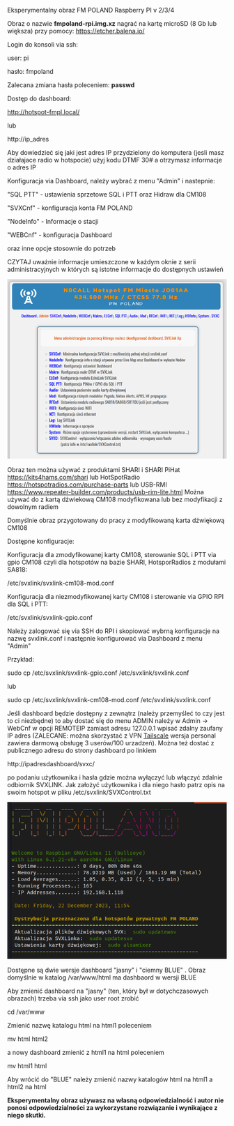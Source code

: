 Eksperymentalny obraz FM POLAND Raspberry PI v 2/3/4 

Obraz o nazwie **fmpoland-rpi.img.xz** nagrać na kartę microSD (8 Gb lub większa) przy pomocy: https://etcher.balena.io/

Login do konsoli via ssh:

user: pi

hasło: fmpoland

Zalecana zmiana hasła poleceniem: **passwd**

Dostęp do dashboard:

http://hotspot-fmpl.local/

lub

http://ip_adres

Aby dowiedzieć się jaki jest adres IP przydzielony do komputera (jesli masz działajace radio w hotspocie) użyj kodu DTMF 30# a otrzymasz informacje o adres IP

Konfiguracja via Dashboard, należy wybrać z menu "Admin" i nastepnie: 

"SQL PTT" - ustawienia sprzetowe SQL i PTT oraz Hidraw dla CM108

"SVXCnf" - konfiguracja konta FM POLAND

"NodeInfo" - Informacje o stacji

"WEBCnf" - konfiguracja Dashboard

oraz inne opcje stosownie do potrzeb

CZYTAJ uważnie informacje umieszczone w każdym oknie z serii administracyjnych
w których są istotne informacje do dostępnych ustawień

![Admin Menu](https://github.com/FM-POLAND/hotspot-rpi-image/blob/main/admin-menu.png)

Obraz ten można używać z produktami SHARI i SHARI PiHat https://kits4hams.com/shari lub HotSpotRadio https://hotspotradios.com/purchase-parts lub USB-RMI https://www.repeater-builder.com/products/usb-rim-lite.html
Można używać do z kartą dźwiekową CM108 modyfikowana lub bez modyfikacji z dowolnym radiem

Domyślnie obraz przygotowany do pracy z modyfikowaną karta dźwiękową CM108

Dostępne konfiguracje:

Konfiguracja dla zmodyfikowanej karty CM108, sterowanie SQL i PTT via gpio CM108
czyli dla hotspotów na bazie SHARI, HotsporRadios z modułami SA818: 

/etc/svxlink/svxlink-cm108-mod.conf

Konfiguracja dla niezmodyfikowanej karty CM108 i sterowanie via GPIO RPI dla SQL i PTT:

/etc/svxlink/svxlink-gpio.conf

Należy zalogować się via SSH do RPI i skopiować wybrną konfiguracje na nazwę svxlink.conf i następnie konfigurować via Dashboard z menu "Admin"

Przykład:

sudo cp /etc/svxlink/svxlink-gpio.conf /etc/svxlink/svxlink.conf

lub

sudo cp /etc/svxlink/svxlink-cm108-mod.conf /etc/svxlink/svxlink.conf

Jeśli dashboard będzie dostępny z zewnątrz (należy przemyśleć to czy jest to ci niezbędne)  to aby dostać się do menu ADMIN należy w Admin -> WebCnf w opcji REMOTEIP zamiast adresu 127.0.0.1 wpisać zdalny zaufany IP adres (ZALECANE: można skorzystać z VPN [Tailscale](https://tailscale.com/) wersja personal zawiera darmową obsługę 3 userów/100 urzadzeń). Można też dostać z publicznego adresu do strony dashboard po linkiem

http://ipadresdashboard/svxc/

po podaniu użytkownika i hasła gdzie można wyłączyć lub włączyć zdalnie odbiornik SVXLINK. Jak założyć użytkownika i dla niego hasło patrz opis na swoim hotspot w pliku /etc/svxlink/SVXControl.txt

![Raspberry](https://github.com/FM-POLAND/hotspot-rpi-image/blob/main/rpi-login.png)

Dostępne są dwie wersje dashboard "jasny" i "ciemny BLUE" . Obraz domyślnie w katalog /var/www/html
ma dashbaord w wersji BLUE

Aby zmienić dashboard na "jasny" (ten, który był w dotychczasowych obrazach) trzeba via ssh jako user root zrobić

cd /var/www

Zmienić nazwę katalogu html na html1 poleceniem

mv html html2

a nowy dashboard zmienić z html1 na html poleceniem

mv html1 html

Aby wrócić do "BLUE" należy zmienić nazwy katalogów html na html1 a html2 na html


**Eksperymentalny obraz używasz na własną odpowiedzialność i autor nie ponosi odpowiedzialności za wykorzystane rozwiązanie i wynikające z niego skutki.**



